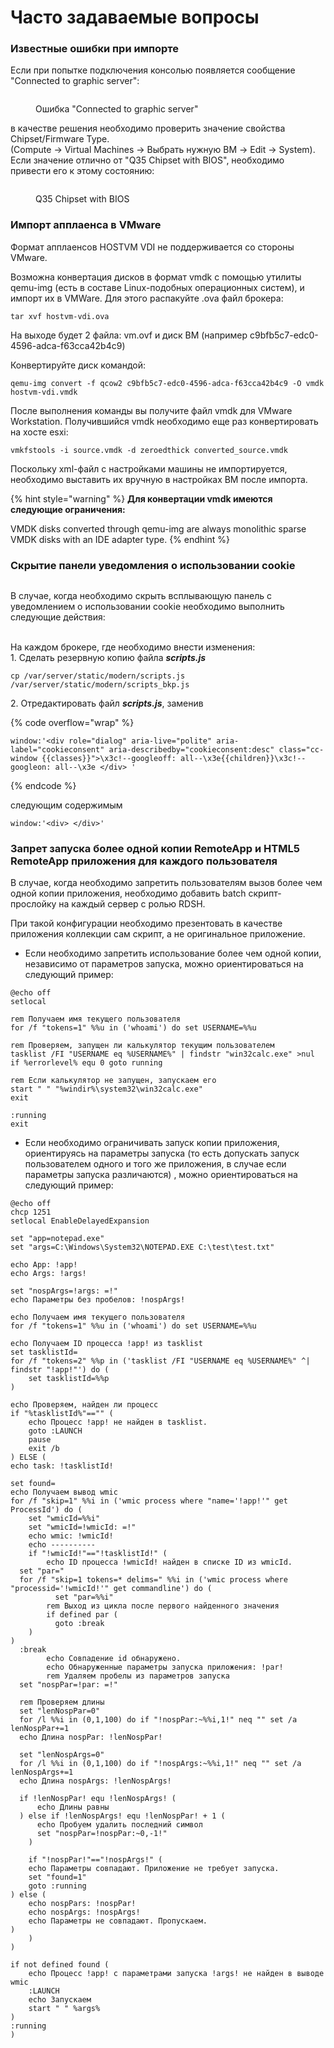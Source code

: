 # Часто задаваемые вопросы

### **Известные ошибки при импорте**

Если при попытке подключения консолью появляется сообщение "Connected to graphic server":

<figure><img src="../../.gitbook/assets/photo_2023-04-26_17-00-54.jpg" alt=""><figcaption><p>Ошибка "Connected to graphic server"</p></figcaption></figure>

в качестве решения необходимо проверить значение свойства Chipset/Firmware Type.\
(Compute -> Virtual Machines -> Выбрать нужную ВМ -> Edit -> System).\
Если значение отлично от "Q35 Chipset with BIOS", необходимо привести его к этому состоянию:

<figure><img src="../../.gitbook/assets/example.jpg" alt=""><figcaption><p>Q35 Chipset with BIOS</p></figcaption></figure>

### Импорт апплаенса в VMware

Формат апплаенсов HOSTVM VDI не поддерживается со стороны VMware.

Возможна конвертация дисков в формат vmdk с помощью утилиты qemu-img (есть в составе Linux-подобных операционных систем), и импорт их в VMWare. Для этого распакуйте .ova файл брокера:&#x20;

```
tar xvf hostvm-vdi.ova
```

На выходе будет 2 файла: vm.ovf и диск ВМ (например c9bfb5c7-edc0-4596-adca-f63cca42b4c9)

Конвертируйте диск командой:&#x20;

```
qemu-img convert -f qcow2 c9bfb5c7-edc0-4596-adca-f63cca42b4c9 -O vmdk hostvm-vdi.vmdk
```

После выполнения команды вы получите файл vmdk для VMware Workstation. Получившийся vmdk необходимо еще раз конвертировать на хосте esxi:&#x20;

```
vmkfstools -i source.vmdk -d zeroedthick converted_source.vmdk  
```

Поскольку xml-файл с настройками машины не импортируется, необходимо выставить их вручную в настройках ВМ после импорта.

{% hint style="warning" %}
**Для конвертации vmdk имеются следующие ограничения:**&#x20;

VMDK disks converted through qemu-img are always monolithic sparse VMDK disks with an IDE adapter type.
{% endhint %}

### Скрытие панели уведомления о использовании cookie



<figure><img src="../../.gitbook/assets/image (42).png" alt=""><figcaption></figcaption></figure>

В случае, когда необходимо скрыть всплывающую панель с уведомлением о использовании cookie необходимо выполнить следующие действия:

\
На каждом брокере, где необходимо внести изменения:\
1\. Сделать резервную копию файла _**scripts.js**_

```
cp /var/server/static/modern/scripts.js /var/server/static/modern/scripts_bkp.js
```

2\. Отредактировать файл _**scripts.js**_, заменив

{% code overflow="wrap" %}
```
window:'<div role="dialog" aria-live="polite" aria-label="cookieconsent" aria-describedby="cookieconsent:desc" class="cc-window {{classes}}">\x3c!--googleoff: all--\x3e{{children}}\x3c!--googleon: all--\x3e </div> '
```
{% endcode %}

следующим содержимым

```
window:'<div> </div>'
```

### Запрет запуска более одной копии RemoteApp и HTML5 RemoteApp приложения для каждого пользователя

В случае, когда необходимо запретить пользователям вызов более чем одной копии приложения, необходимо добавить batch скрипт-прослойку на каждый сервер с ролью RDSH.&#x20;

При такой конфигурации необходимо презентовать в качестве приложения коллекции сам скрипт, а не оригинальное приложение.

* Если необходимо запретить использование более чем одной копии, независимо от параметров запуска, можно ориентироваться на следующий пример:

```
@echo off
setlocal

rem Получаем имя текущего пользователя
for /f "tokens=1" %%u in ('whoami') do set USERNAME=%%u

rem Проверяем, запущен ли калькулятор текущим пользователем
tasklist /FI "USERNAME eq %USERNAME%" | findstr "win32calc.exe" >nul
if %errorlevel% equ 0 goto running

rem Если калькулятор не запущен, запускаем его
start " " "%windir%\system32\win32calc.exe"
exit

:running
exit
```

* Если необходимо ограничивать запуск копии приложения, ориентируясь на параметры запуска (то есть допускать запуск пользователем одного и того же приложения, в случае если параметры запуска различаются) , можно ориентироваться на следующий пример:

```
@echo off
chcp 1251
setlocal EnableDelayedExpansion

set "app=notepad.exe"
set "args=C:\Windows\System32\NOTEPAD.EXE C:\test\test.txt"

echo App: !app!
echo Args: !args!

set "nospArgs=!args: =!"
echo Параметры без пробелов: !nospArgs!

echo Получаем имя текущего пользователя
for /f "tokens=1" %%u in ('whoami') do set USERNAME=%%u

echo Получаем ID процесса !app! из tasklist
set tasklistId=
for /f "tokens=2" %%p in ('tasklist /FI "USERNAME eq %USERNAME%" ^| findstr "!app!"') do (
    set tasklistId=%%p
)

echo Проверяем, найден ли процесс
if "%tasklistId%"=="" (
    echo Процесс !app! не найден в tasklist.
    goto :LAUNCH
    pause
    exit /b
) ELSE (
echo task: !tasklistId!

set found=
echo Получаем вывод wmic
for /f "skip=1" %%i in ('wmic process where "name='!app!'" get ProcessId') do (
    set "wmicId=%%i"
    set "wmicId=!wmicId: =!"
    echo wmic: !wmicId! 
    echo ----------
    if "!wmicId!"=="!tasklistId!" (
        echo ID процесса !wmicId! найден в списке ID из wmicId.
  set "par="
  for /f "skip=1 tokens=* delims=" %%i in ('wmic process where "processid='!wmicId!'" get commandline') do (
          set "par=%%i"
        rem Выход из цикла после первого найденного значения
        if defined par (
          goto :break
    )
)
  :break
        echo Совпадение id обнаружено.
        echo Обнаруженные параметры запуска приложения: !par!
        rem Удаляем пробелы из параметров запуска
  set "nospPar=!par: =!"

  rem Проверяем длины
  set "lenNospPar=0"
  for /l %%i in (0,1,100) do if "!nospPar:~%%i,1!" neq "" set /a lenNospPar+=1
  echo Длина nospPar: !lenNospPar!

  set "lenNospArgs=0"
  for /l %%i in (0,1,100) do if "!nospArgs:~%%i,1!" neq "" set /a lenNospArgs+=1
  echo Длина nospArgs: !lenNospArgs!

  if !lenNospPar! equ !lenNospArgs! (
      echo Длины равны
  ) else if !lenNospArgs! equ !lenNospPar! + 1 (
      echo Пробуем удалить последний символ
      set "nospPar=!nospPar:~0,-1!"
    )

    if "!nospPar!"=="!nospArgs!" (
    echo Параметры совпадают. Приложение не требует запуска.
    set "found=1"
    goto :running
) else (
    echo nospPars: !nospPar!
    echo nospArgs: !nospArgs!
    echo Параметры не совпадают. Пропускаем.
)
    )
)

if not defined found (
    echo Процесс !app! с параметрами запуска !args! не найден в выводе wmic 
    :LAUNCH
    echo Запускаем 
    start " " %args%
)
:running
)
```
